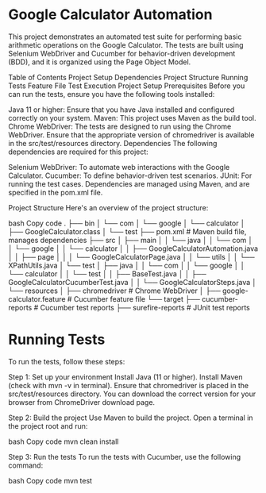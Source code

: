 # Google Calculator Automation

This project demonstrates an automated test suite for performing basic arithmetic operations on the Google Calculator. The tests are built using Selenium WebDriver and Cucumber for behavior-driven development (BDD), and it is organized using the Page Object Model.

Table of Contents
Project Setup
Dependencies
Project Structure
Running Tests
Feature File
Test Execution
Project Setup
Prerequisites
Before you can run the tests, ensure you have the following tools installed:

Java 11 or higher: Ensure that you have Java installed and configured correctly on your system.
Maven: This project uses Maven as the build tool.
Chrome WebDriver: The tests are designed to run using the Chrome WebDriver. Ensure that the appropriate version of chromedriver is available in the src/test/resources directory.
Dependencies
The following dependencies are required for this project:

Selenium WebDriver: To automate web interactions with the Google Calculator.
Cucumber: To define behavior-driven test scenarios.
JUnit: For running the test cases.
Dependencies are managed using Maven, and are specified in the pom.xml file.

Project Structure
Here's an overview of the project structure:

bash
Copy code
.
├── bin
│   └── com
│       └── google
│           └── calculator
│               ├── GoogleCalculator.class
│               └── test
├── pom.xml                   # Maven build file, manages dependencies
├── src
│   ├── main
│   │   └── java
│   │       └── com
│   │           └── google
│   │               └── calculator
│   │                   ├── GoogleCalculatorAutomation.java
│   │                   ├── page
│   │                   │   └── GoogleCalculatorPage.java
│   │                   └── utils
│   │                       └── XPathUtils.java
│   └── test
│       ├── java
│       │   └── com
│       │       └── google
│       │           └── calculator
│       │               └── test
│       │                   ├── BaseTest.java
│       │                   ├── GoogleCalculatorCucumberTest.java
│       │                   └── GoogleCalculatorSteps.java
│       └── resources
│           ├── chromedriver    # Chrome WebDriver
│           ├── google-calculator.feature  # Cucumber feature file
└── target
    ├── cucumber-reports        # Cucumber test reports
    ├── surefire-reports         # JUnit test reports
    
# Running Tests
To run the tests, follow these steps:

Step 1: Set up your environment
Install Java (11 or higher).
Install Maven (check with mvn -v in terminal).
Ensure that chromedriver is placed in the src/test/resources directory. You can download the correct version for your browser from ChromeDriver download page.

Step 2: Build the project
Use Maven to build the project. Open a terminal in the project root and run:

bash
Copy code
mvn clean install

Step 3: Run the tests
To run the tests with Cucumber, use the following command:

bash
Copy code
mvn test